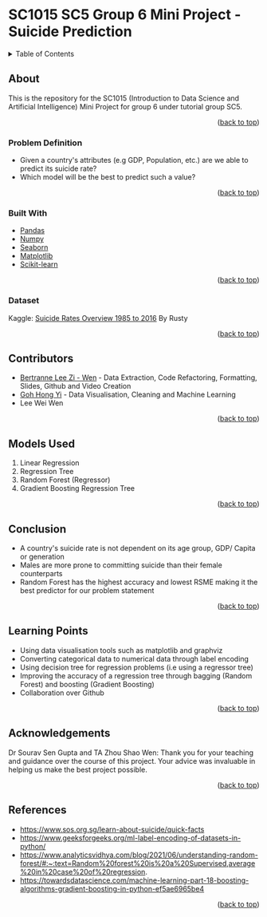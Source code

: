 # SC1015 SC5 Group 6 Mini Project - Suicide Prediction

<!-- TABLE OF CONTENTS -->
<details>
  <summary>Table of Contents</summary>
  <ol>
    <li>
      <a href="#about">About The Project</a>
      <ul>
        <li><a href="#problem-definition">Problem Definition</a></li>
        <li><a href="#built-with">Built With</a></li>
        <li><a href="#dataset">Dataset</a></li>
      </ul>
    </li>
    <li><a href="#contributors">Contributors</a></li>
    <li><a href="#models-used">Models Used</a></li>
    <li><a href="#conclusion">Conclusion</a></li>
    <li><a href="#learning-points">Learning Points</a></li>
    <li><a href="#acknowledgements">Acknowledgements</a></li>
    <li><a href="#references">References</a></li>
  </ol>
</details>

## About 

This is the repository for the SC1015 (Introduction to Data Science and Artificial Intelligence) Mini Project for group 6 under tutorial group SC5. 

<p align="right">(<a href="#top">back to top</a>)</p>

### Problem Definition
* Given a country's attributes (e.g GDP, Population, etc.) are we able to predict its suicide rate? 
* Which model will be the best to predict such a value?

<p align="right">(<a href="#top">back to top</a>)</p>

### Built With
* [Pandas](https://pandas.pydata.org/)
* [Numpy](https://numpy.org/)
* [Seaborn](https://seaborn.pydata.org/)
* [Matplotlib](https://matplotlib.org/)
* [Scikit-learn](https://scikit-learn.org/stable/)

<p align="right">(<a href="#top">back to top</a>)</p>

### Dataset
Kaggle: [Suicide Rates Overview 1985 to 2016](https://www.kaggle.com/datasets/russellyates88/suicide-rates-overview-1985-to-2016) By Rusty

<p align="right">(<a href="#top">back to top</a>)</p>

## Contributors
- [Bertranne Lee Zi - Wen](https://github.com/bertrainn) - Data Extraction, Code Refactoring, Formatting, Slides, Github and Video Creation
- [Goh Hong Yi](https://github.com/hyhyzxc) - Data Visualisation, Cleaning and Machine Learning
- Lee Wei Wen

<p align="right">(<a href="#top">back to top</a>)</p>

## Models Used
1. Linear Regression
2. Regression Tree
3. Random Forest (Regressor)
4. Gradient Boosting Regression Tree

<p align="right">(<a href="#top">back to top</a>)</p>

## Conclusion
* A country's suicide rate is not dependent on its age group, GDP/ Capita or generation
* Males are more prone to committing suicide than their female counterparts
* Random Forest has the highest accuracy and lowest RSME making it the best predictor for our problem statement

<p align="right">(<a href="#top">back to top</a>)</p>

## Learning Points
* Using data visualisation tools such as matplotlib and graphviz
* Converting categorical data to numerical data through label encoding
* Using decision tree for regression problems (i.e using a regressor tree)
* Improving the accuracy of a regression tree through bagging (Random Forest) and boosting (Gradient Boosting)
* Collaboration over Github

<p align="right">(<a href="#top">back to top</a>)</p>


## Acknowledgements
Dr Sourav Sen Gupta and TA Zhou Shao Wen: Thank you for your teaching and guidance over the course of this project. Your advice was invaluable in helping us make the best project possible. 

<p align="right">(<a href="#top">back to top</a>)</p>

## References
* https://www.sos.org.sg/learn-about-suicide/quick-facts
* https://www.geeksforgeeks.org/ml-label-encoding-of-datasets-in-python/
* https://www.analyticsvidhya.com/blog/2021/06/understanding-random-forest/#:~:text=Random%20forest%20is%20a%20Supervised,average%20in%20case%20of%20regression.
* https://towardsdatascience.com/machine-learning-part-18-boosting-algorithms-gradient-boosting-in-python-ef5ae6965be4

<p align="right">(<a href="#top">back to top</a>)</p>
